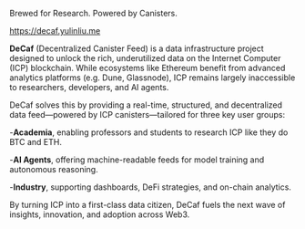 Brewed for Research. Powered by Canisters.

https://decaf.yulinliu.me

**DeCaf** (Decentralized Canister Feed) is a data infrastructure project designed to unlock the rich, underutilized data on the Internet Computer (ICP) blockchain. While ecosystems like Ethereum benefit from advanced analytics platforms (e.g. Dune, Glassnode), ICP remains largely inaccessible to researchers, developers, and AI agents.

DeCaf solves this by providing a real-time, structured, and decentralized data feed—powered by ICP canisters—tailored for three key user groups:

-**Academia**, enabling professors and students to research ICP like they do BTC and ETH.

-**AI Agents**, offering machine-readable feeds for model training and autonomous reasoning.

-**Industry**, supporting dashboards, DeFi strategies, and on-chain analytics.


By turning ICP into a first-class data citizen, DeCaf fuels the next wave of insights, innovation, and adoption across Web3.
